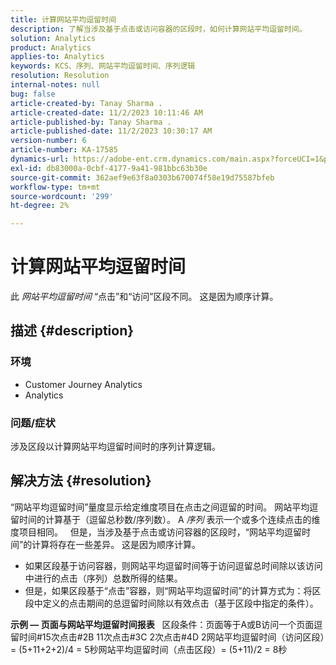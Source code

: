 ```yaml
---
title: 计算网站平均逗留时间
description: 了解当涉及基于点击或访问容器的区段时，如何计算网站平均逗留时间。
solution: Analytics
product: Analytics
applies-to: Analytics
keywords: KCS、序列、网站平均逗留时间、序列逻辑
resolution: Resolution
internal-notes: null
bug: false
article-created-by: Tanay Sharma .
article-created-date: 11/2/2023 10:11:46 AM
article-published-by: Tanay Sharma .
article-published-date: 11/2/2023 10:30:17 AM
version-number: 6
article-number: KA-17585
dynamics-url: https://adobe-ent.crm.dynamics.com/main.aspx?forceUCI=1&pagetype=entityrecord&etn=knowledgearticle&id=233d9035-6879-ee11-8179-6045bd006149
exl-id: db83000a-0cbf-4177-9a41-981bbc63b30e
source-git-commit: 362aef9e63f8a0303b670074f58e19d75587bfeb
workflow-type: tm+mt
source-wordcount: '299'
ht-degree: 2%

---
```


# 计算网站平均逗留时间


此 *网站平均逗留时间* “点击”和“访问”区段不同。 这是因为顺序计算。

## 描述 {#description}


### 环境

- Customer Journey Analytics
- Analytics




### 问题/症状

涉及区段以计算网站平均逗留时间时的序列计算逻辑。


## 解决方法 {#resolution}


“网站平均逗留时间”量度显示给定维度项目在点击之间逗留的时间。 网站平均逗留时间的计算基于（逗留总秒数/序列数）。 A *序列* 表示一个或多个连续点击的维度项目相同。
 
但是，当涉及基于点击或访问容器的区段时，“网站平均逗留时间”的计算将存在一些差异。 这是因为顺序计算。

- 如果区段基于访问容器，则网站平均逗留时间等于访问逗留总时间除以该访问中进行的点击（序列）总数所得的结果。
- 但是，如果区段基于“点击”容器，则“网站平均逗留时间”的计算方式为：将区段中定义的点击期间的总逗留时间除以有效点击（基于区段中指定的条件）。


<b>示例 — 页面与网站平均逗留时间报表</b>
 
区段条件：页面等于A或B访问一个页面逗留时间#15次点击#2B 11次点击#3C 2次点击#4D 2网站平均逗留时间（访问区段）= (5+11+2+2)/4 = 5秒网站平均逗留时间（点击区段）= (5+11)/2 = 8秒
